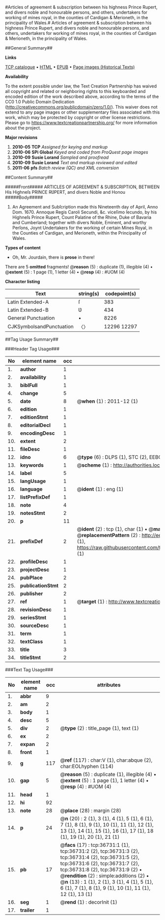 #Articles of agreement & subscription between his highness Prince Rupert, and divers noble and honourable persons, and others, undertakers for working of mines royal, in the counties of Cardigan & Merioneth, in the principality of Wales.#
Articles of agreement & subscription between his highness Prince Rupert, and divers noble and honourable persons, and others, undertakers for working of mines royal, in the counties of Cardigan & Merioneth, in the principality of Wales.

##General Summary##

**Links**

[TCP catalogue](http://www.ota.ox.ac.uk/tcp/)  • 
[HTML](http://tei.it.ox.ac.uk/tcp/Texts-HTML/free/A57/A57897.html)  • 
[EPUB](http://tei.it.ox.ac.uk/tcp/Texts-EPUB/free/A57/A57897.epub) • 
[Page images (Historical Texts)](https://historicaltexts.jisc.ac.uk/eebo-99832259e)

**Availability**

To the extent possible under law, the Text Creation Partnership has waived all copyright and related or neighboring rights to this keyboarded and encoded edition of the work described above, according to the terms of the CC0 1.0 Public Domain Dedication (http://creativecommons.org/publicdomain/zero/1.0/). This waiver does not extend to any page images or other supplementary files associated with this work, which may be protected by copyright or other license restrictions. Please go to https://www.textcreationpartnership.org/ for more information about the project.

**Major revisions**

1. __2010-05__ __TCP__ *Assigned for keying and markup*
1. __2010-06__ __SPi Global__ *Keyed and coded from ProQuest page images*
1. __2010-09__ __Susie Lorand__ *Sampled and proofread*
1. __2010-09__ __Susie Lorand__ *Text and markup reviewed and edited*
1. __2011-06__ __pfs__ *Batch review (QC) and XML conversion*

##Content Summary##

#####Front#####
ARTICLES OF AGREEMENT & SUBSCRIPTION, BETWEEN His Highneſs PRINCE RƲPERT, and divers Noble and Honou
#####Body#####

1. An Agreement and Subſcription made this Nineteenth day of April, Anno Dom. 1670. Annoque Regis Caroli Secundi, &c. viceſimo ſecundo, by his Highneſs Prince Rupert, Count Palatine of the Rhine, Duke of Bavaria and Cumberland; together with divers Noble, Eminent, and worthy Perſons, Joynt Undertakers for the working of certain Mines Royal, in the Counties of Cardigan, and Merioneth, within the Principality of Wales.

**Types of content**

  * Oh, Mr. Jourdain, there is **prose** in there!

There are 5 **omitted** fragments! 
 @__reason__ (5) : duplicate (1), illegible (4)  •  @__extent__ (5) : 1 page (1), 1 letter (4)  •  @__resp__ (4) : #UOM (4)

**Character listing**


|Text|string(s)|codepoint(s)|
|---|---|---|
|Latin Extended-A|ſ|383|
|Latin Extended-B|Ʋ|434|
|General Punctuation|•|8226|
|CJKSymbolsandPunctuation|〈〉|12296 12297|

##Tag Usage Summary##

###Header Tag Usage###

|No|element name|occ|attributes|
|---|---|---|---|
|1.|__author__|1||
|2.|__availability__|1||
|3.|__biblFull__|1||
|4.|__change__|5||
|5.|__date__|8| @__when__ (1) : 2011-12 (1)|
|6.|__edition__|1||
|7.|__editionStmt__|1||
|8.|__editorialDecl__|1||
|9.|__encodingDesc__|1||
|10.|__extent__|2||
|11.|__fileDesc__|1||
|12.|__idno__|6| @__type__ (6) : DLPS (1), STC (2), EEBO-CITATION (1), PROQUEST (1), VID (1)|
|13.|__keywords__|1| @__scheme__ (1) : http://authorities.loc.gov/ (1)|
|14.|__label__|5||
|15.|__langUsage__|1||
|16.|__language__|1| @__ident__ (1) : eng (1)|
|17.|__listPrefixDef__|1||
|18.|__note__|4||
|19.|__notesStmt__|2||
|20.|__p__|11||
|21.|__prefixDef__|2| @__ident__ (2) : tcp (1), char (1)  •  @__matchPattern__ (2) : ([0-9\-]+):([0-9IVX]+) (1), (.+) (1)  •  @__replacementPattern__ (2) : http://eebo.chadwyck.com/downloadtiff?vid=$1&page=$2 (1), https://raw.githubusercontent.com/textcreationpartnership/Texts/master/tcpchars.xml#$1 (1)|
|22.|__profileDesc__|1||
|23.|__projectDesc__|1||
|24.|__pubPlace__|2||
|25.|__publicationStmt__|2||
|26.|__publisher__|2||
|27.|__ref__|1| @__target__ (1) : http://www.textcreationpartnership.org/docs/. (1)|
|28.|__revisionDesc__|1||
|29.|__seriesStmt__|1||
|30.|__sourceDesc__|1||
|31.|__term__|1||
|32.|__textClass__|1||
|33.|__title__|3||
|34.|__titleStmt__|2||


###Text Tag Usage###

|No|element name|occ|attributes|
|---|---|---|---|
|1.|__abbr__|9||
|2.|__am__|2||
|3.|__body__|1||
|4.|__desc__|5||
|5.|__div__|2| @__type__ (2) : title_page (1), text (1)|
|6.|__ex__|2||
|7.|__expan__|2||
|8.|__front__|1||
|9.|__g__|117| @__ref__ (117) : char:V (1), char:abque (2), char:EOLhyphen (114)|
|10.|__gap__|5| @__reason__ (5) : duplicate (1), illegible (4)  •  @__extent__ (5) : 1 page (1), 1 letter (4)  •  @__resp__ (4) : #UOM (4)|
|11.|__head__|1||
|12.|__hi__|92||
|13.|__note__|28| @__place__ (28) : margin (28)|
|14.|__p__|24| @__n__ (20) : 2 (1), 3 (1), 4 (1), 5 (1), 6 (1), 7 (1), 8 (1), 9 (1), 10 (1), 11 (1), 12 (1), 13 (1), 14 (1), 15 (1), 16 (1), 17 (1), 18 (1), 19 (1), 20 (1), 21 (1)|
|15.|__pb__|17| @__facs__ (17) : tcp:36731:1 (1), tcp:36731:2 (2), tcp:36731:3 (2), tcp:36731:4 (2), tcp:36731:5 (2), tcp:36731:6 (2), tcp:36731:7 (2), tcp:36731:8 (2), tcp:36731:9 (2)  •  @__rendition__ (2) : simple:additions (2)  •  @__n__ (13) : 1 (1), 2 (1), 3 (1), 4 (1), 5 (1), 6 (1), 7 (1), 8 (1), 9 (1), 10 (1), 11 (1), 12 (1), 13 (1)|
|16.|__seg__|1| @__rend__ (1) : decorInit (1)|
|17.|__trailer__|1||
